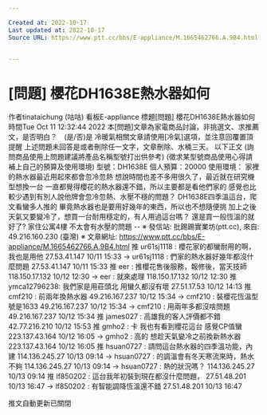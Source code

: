 ```yaml
---

Created at: 2022-10-17
Last updated at: 2022-10-17
Source URL: https://www.ptt.cc/bbs/E-appliance/M.1665462766.A.9B4.html


---
```


# [問題] 櫻花DH1638E熱水器如何


作者tinataichung (咕咕)
看板E-appliance
標題\[問題\] 櫻花DH1638E熱水器如何
時間Tue Oct 11 12:32:44 2022
本\[問題\]文章為家電商品討論，非挑選文、求推薦文，是否明白？　(是/否)是 冷暖氣相關文章請使用\[冷氣\]選項，並注意回覆置頂提醒 上述問題未回答是或者刪除任一文字，文章刪除、水桶三天。 以下正文 (詢問商品使用上問題建議將產品名稱型號打出供參考) (徵求某型號商品使用心得請補上自己的預算及使用環境) 型號：DH1638E 個人預算：20000 使用環境： 家裡的熱水器最近用起來都會忽冷忽熱 想說時間也差不多用很久了，最近就在研究機型想換一台 一直都覺得櫻花的熱水器還不錯，所以主要都是看他們家的 感覺也比較少遇到有別人說他牌會忽冷忽熱、水壓不穩的問題？ DH1638E四季溫這台，爬文看蠻多人推的 畢竟熱水器也是要用好幾年的東西，所以也不想隨便挑 加上之後天氣又要變冷了，想買一台耐用穩定的，有人用過這台嗎？ 還是買一般恆溫的就好了? 家住公寓4樓 不太會有水壓的問題 -- ※ 發信站: 批踢踢實業坊(ptt.cc), 來自: 49.216.160.230 (臺灣) ※ 文章網址: <https://www.ptt.cc/bbs/E-appliance/M.1665462766.A.9B4.html>
推 ur61sj1118 : 櫻花家的都蠻耐用的啊，我也是用他 27.53.41.147 10/11 15:33
→ ur61sj1118 : 們家的熱水器好幾年都沒什麼問題 27.53.41.147 10/11 15:33
推 eer : 推櫻花售後服務，報修後，當天技師 118.150.17.132 10/12 12:30
→ eer : 就來處理 118.150.17.132 10/12 12:30
推 ymca12796238: 我們家是用莊頭北 用蠻久都沒有壞 27.51.17.53 10/12 14:13
推 cmf210 : 前兩年換熱水器 49.216.167.237 10/12 15:34
→ cmf210 : 裝櫻花恆溫型號是1633 49.216.167.237 10/12 15:34
→ cmf210 : 用兩年多都沒啥問題 49.216.167.237 10/12 15:34
推 james027 : 高雄我的客人評價都不錯 42.77.216.210 10/12 15:53
推 gmho2 : 卡 我也有看到櫻花這台 感覺CP值蠻 223.137.43.164 10/12 16:05
→ gmho2 : 高的 想趁天氣變冷之前換新熱水器 223.137.43.164 10/12 16:05
推 hsuan0727 : 請問這台熱水器的四季溫功能，內建 114.136.245.27 10/13 09:14
→ hsuan0727 : 的調溫會有冬天寒流來時，熱水不夠 114.136.245.27 10/13 09:14
→ hsuan0727 : 熱的狀況嗎？ 114.136.245.27 10/13 09:14
推 lf850202 : 這台我年初裝到現在都沒什麼問題， 27.51.48.201 10/13 16:47
→ lf850202 : 有智能調降恆溫還不錯 27.51.48.201 10/13 16:47

推文自動更新已關閉

